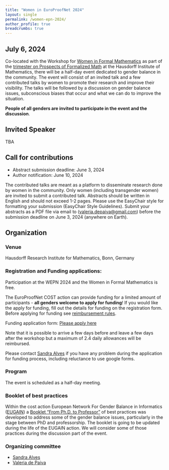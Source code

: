 ```yaml
---
title: "Women in EuroProofNet 2024"
layout: single
permalink: /women-epn-2024/
author_profile: true
breadcrumbs: true
---
```

## July 6, 2024

Co-located with the Workshop for [Women in Formal Mathematics](https://www.mathematics.uni-bonn.de/him/programs/special-events/women-in-formal-math) as part of the [trimester on Prospects of Formalized Math](https://www.him.uni-bonn.de/programs/future-programs/future-trimester-programs/prospects-of-formal-mathematics/description/) at the Hausdorff Institute of Mathematics, there will be a half-day event dedicated to gender balance in the community.
The event will consist of an invited talk and a few contributed talks by women to promote their research and improve their visibility. 
The talks will be followed by a discussion on gender balance issues, subconscious biases that occur and what we can do to improve the situation.

**People of all genders are invited to participate in the event and the discussion**.

## Invited Speaker

TBA

## Call for contributions
* Abstract submission deadline: June 3, 2024
* Author notification:  June 10, 2024

The contributed talks are meant as a platform to disseminate research done by women in the community. Only women (including transgender women) are invited to submit a contributed talk. Abstracts should be written in English and should not exceed 1-2 pages. Please use the EasyChair style for formatting your submission (EasyChair Style Guidelines).
Submit your abstracts as a PDF file via email to (valeria.depaiva@gmail.com) before the submission deadline on June 3, 2024 (anywhere on Earth).


## Organization

### Venue

Hausdorff Research Institute for Mathematics, Bonn, Germany

### Registration and Funding applications:

Participation at the WEPN 2024 and the Women in Formal Mathematics is free.

The EuroProofNet COST action can provide funding for a limited amount of participants - **all genders welcome to apply for funding**! If you would like the apply for funding, fill out the details for funding on the registration form. Before applying for funding see [reimbursement rules](../reimbursement-rules).

Funding application form: [Please apply here](https://docs.google.com/forms/d/e/1FAIpQLSe6uXqOorYKbeaSn_LfnVH6HHL_CeMX0UeqvOFNbAeWMy0OLw/viewform?usp=sf_link)

Note that it is possible to arrive a few days before and leave a few days after the workshop but a maximum of 2.4 daily allowances will be reimbursed.

Please contact [Sandra Alves](sandra@fc.up.pt) if you have any problem during the application for funding process, including reluctance to use google forms.

### Program
The event is scheduled as a half-day meeting.

### Booklet of best practices
Within the cost action European Network For Gender Balance in Informatics ([EUGAIN](https://eugain.eu/)) a [Booklet “From Ph.D. to Professor”](https://eugain.eu/results/deliverables/) of best practices was developed to address some of the gender balance issues, particularly in the stage between PhD and professorship. The booklet is going to be updated during the life of the EUGAIN action.
We will consider some of those practices during the discussion part of the event.

### Organizing committee
* [Sandra Alves](https://www.dcc.fc.up.pt/~sandra/Home/Home.html)
* [Valeria de Paiva](https://vcvpaiva.github.io)
